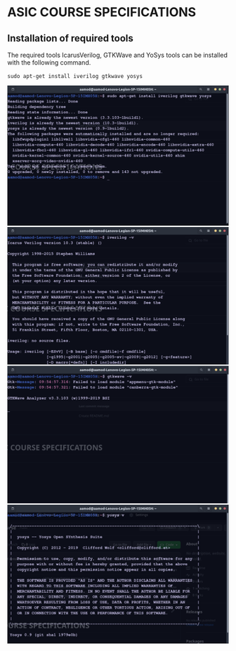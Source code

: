 # ASIC COURSE SPECIFICATIONS
## Installation of required tools
The required tools IcarusVerilog, GTKWave and YoSys tools can be installed with the following command.
```
sudo apt-get install iverilog gtkwave yosys
```
![alt text](https://github.com/aamodbk/iiitb_asic_course/blob/main/img1.png)
![alt text](https://github.com/aamodbk/iiitb_asic_course/blob/main/img2.png)
![alt text](https://github.com/aamodbk/iiitb_asic_course/blob/main/img3.png)
![alt text](https://github.com/aamodbk/iiitb_asic_course/blob/main/img4.png)
